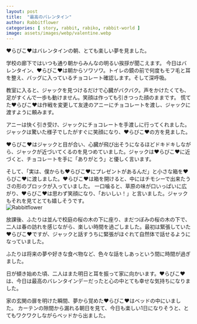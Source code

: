 ```yaml
---
layout: post
title:  "最高のバレンタイン"
author: Rabbitflower
categories: [ story, rabbit, rabiko, rabbit-world ]
image: assets/images/webp/valentine.webp
---
```


♥らびこ♥はバレンタインの朝、とても楽しい夢を見ました。

学校の廊下ではいつも通り朝からみんなの明るい挨拶が聞こえます。
今日はバレンタイン、♥らびこ♥は朝からソワソワ。トイレの鏡の前で何度もモフ毛と耳を整え、バッグに入っているチョコレート確認します。そして深呼吸。<!--more-->

教室に入ると、ジャックを見つけるだけで心臓がバクバク。声をかけたくても、足がすくんで一歩も動けません。笑顔は作っても引きつった顔のままです。
慌てた♥らびこ♥は作戦を変更して友達のアニーにチョコレートを渡し、ジャックに渡すように頼みます。

アニーは快く引き受け、ジャックにチョコレートを手渡しに行ってくれました。ジャックは驚いた様子でしたがすぐに笑顔になり、♥らびこ♥の方を見ました。

♥らびこ♥はジャックと目が合い、心臓が飛び出そうになるほどドキドキしながら、ジャックが近づいてくるのを見つめていました。ジャックは♥らびこ♥に近づくと、チョコレートを手に「ありがとう」と優しく言います。

そして、「実は、僕からも♥らびこ♥にプレゼントがあるんだ」と小さな箱を♥らびこ♥に渡しました。♥らびこ♥は箱を開けると、中にはチモシーで出来たうさの形のブロックが入っていました。
一口噛ると、草原の味が口いっぱいに広がり、♥らびこ♥は思わず笑顔になり、「おいしい！」と言いました。ジャックもそれを見てとても嬉しそうです。  
<img class="shadow-lg" src="{{site.baseurl}}/assets/images/webp/valentine_1.webp" alt="Rabbitflower" />

放課後、ふたりは並んで校庭の桜の木の下に座り、まだつぼみの桜の木の下で、二人は春の訪れを感じながら、楽しい時間を過ごしました。最初は緊張していた♥らびこ♥ですが、ジャックと話すうちに緊張がほぐれて自然体で話せるようになっていました。

ふたりは将来の夢や好きな食べ物など、色々な話をしあっという間に時間が過ぎました。

日が傾き始めた頃、二人はまた明日と耳を振って家に向かいます。♥らびこ♥は、今日は最高のバレンタインデーだったと心の中とても幸せな気持ちになりました。

家の玄関の扉を明けた瞬間、夢から覚めた♥らびこ♥はベッドの中にいました。
カーテンの隙間から漏れる朝日を見て、今日も楽しい1日になりそうと、とてもワクワクしながらベッドから出ました。